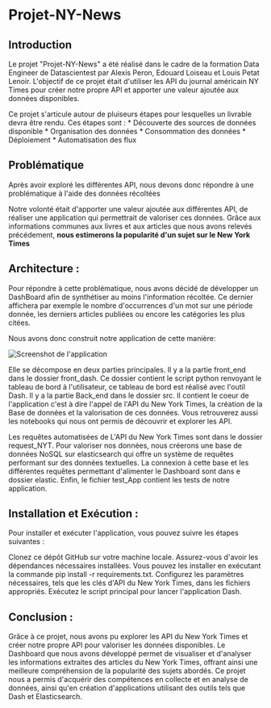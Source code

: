 # Projet-NY-News

## Introduction
Le projet "Projet-NY-News" a été réalisé dans le cadre de la formation Data Engineer de Datascientest par Alexis Peron, Edouard Loiseau et Louis Petat Lenoir. L'objectif de ce projet était d'utiliser les API du journal américain NY Times pour créer notre propre API et apporter une valeur ajoutée aux données disponibles.

Ce projet s'articule autour de pluiseurs étapes pour lesquelles un livrable devra être rendu. Ces étapes sont :
        * Découverte des sources de données disponible
        * Organisation des données
        * Consommation des données
        * Déploiement
        * Automatisation des flux

## Problématique
Après avoir exploré les différentes API, nous devons donc répondre à une problématique à l'aide des données récoltées

Notre volonté était d'apporter une valeur ajoutée aux différentes API, de réaliser une application qui permettrait de valoriser ces données. Grâce aux informations communes aux livres et aux articles que nous avons relevés précédement, 
**nous estimerons la popularité d'un sujet sur le New York Times**

## Architecture :
Pour répondre à cette problématique, nous avons décidé de développer un DashBoard afin de synthétiser au moins l'information récoltée. Ce dernier affichera par exemple le nombre d'occurrences d'un mot sur une période donnée, les derniers articles publiées ou encore les catégories les plus citées.

Nous avons donc construit notre application de cette manière:

![Screenshot de l'application]("./main/archi_glob2.png")

Elle se décompose en deux parties principales.
Il y a la partie front_end dans le dossier front_dash. Ce dossier contient le script python renvoyant le tableau de bord à l'utilisateur, ce tableau de bord est réalisé avec l'outil Dash. 
Il y a la partie Back_end dans le dossier src. Il contient le coeur de l'application c'est à dire l'appel de l'API du New York Times, la création de la Base de données et la valorisation de ces données. Vous retrouverez aussi les notebooks qui nous ont permis de découvrir et explorer les API.

Les requêtes automatisées de L'API du New York Times sont dans le dossier request_NYT. Pour valoriser nos données, nous créerons une base de données NoSQL sur elasticsearch qui offre un système de requêtes performant sur des données textuelles. La connexion à cette base et les différentes requêtes permettant d'alimenter le Dashboard sont dans e dossier elastic. Enfin, le fichier test_App contient les tests de notre application.


## Installation et Exécution :
Pour installer et exécuter l'application, vous pouvez suivre les étapes suivantes :

Clonez ce dépôt GitHub sur votre machine locale.
Assurez-vous d'avoir les dépendances nécessaires installées. Vous pouvez les installer en exécutant la commande pip install -r requirements.txt.
Configurez les paramètres nécessaires, tels que les clés d'API du New York Times, dans les fichiers appropriés.
Exécutez le script principal pour lancer l'application Dash.

## Conclusion :
Grâce à ce projet, nous avons pu explorer les API du New York Times et créer notre propre API pour valoriser les données disponibles. Le Dashboard que nous avons développé permet de visualiser et d'analyser les informations extraites des articles du New York Times, offrant ainsi une meilleure compréhension de la popularité des sujets abordés. Ce projet nous a permis d'acquérir des compétences en collecte et en analyse de données, ainsi qu'en création d'applications utilisant des outils tels que Dash et Elasticsearch.
